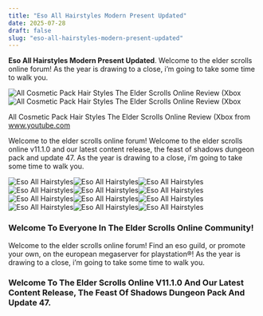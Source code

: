 ```yaml
---
title: "Eso All Hairstyles Modern Present Updated"
date: 2025-07-28
draft: false
slug: "eso-all-hairstyles-modern-present-updated" 
---
```


**Eso All Hairstyles Modern Present Updated**. Welcome to the elder scrolls online forum! As the year is drawing to a close, i’m going to take some time to walk you.

![All Cosmetic Pack Hair Styles The Elder Scrolls Online Review (Xbox](https://i.ytimg.com/vi/Qc4AlhPolHM/maxresdefault.jpg)![All Cosmetic Pack Hair Styles The Elder Scrolls Online Review (Xbox](https://i.ytimg.com/vi/Qc4AlhPolHM/maxresdefault.jpg)

All Cosmetic Pack Hair Styles The Elder Scrolls Online Review (Xbox from www.youtube.com

Welcome to the elder scrolls online forum! Welcome to the elder scrolls online v11.1.0 and our latest content release, the feast of shadows dungeon pack and update 47. As the year is drawing to a close, i’m going to take some time to walk you.

![Eso All Hairstyles ](https://esosslfiles-a.akamaihd.net/ape/uploads/2023/02/38e3abde0b4bd5ae668aa23990143798.jpg " Hair Styles The Elder Scrolls Online")![Eso All Hairstyles ](https://i.ytimg.com/vi/Qc4AlhPolHM/maxresdefault.jpg " All Cosmetic Pack Hair Styles The Elder Scrolls Online Review (Xbox")![Eso All Hairstyles ](https://i.pinimg.com/originals/32/19/e2/3219e2e777873407a71e01d19cccc57a.png " Long Hairstyles — Elder Scrolls Online")![Eso All Hairstyles ](https://i.imgur.com/CZUBr1I.png " Long hairstyles — Elder Scrolls Online")![Eso All Hairstyles ](https://esosslfiles-a.akamaihd.net/cms/2016/07/5d20e31f198b02bdd0b035affd6150cd.jpg " Update 11 Guide ESO Style Parlor The Elder Scrolls Online")![Eso All Hairstyles ](https://i.ytimg.com/vi/uVgY_83BpPI/maxresdefault.jpg " Elder Scrolls Online MORE Character Customization! Tattoos, Different")![Eso All Hairstyles ](https://esosslfiles-a.akamaihd.net/ape/uploads/2021/11/06820944bfbe91c5a5f456e0694e0543.jpg " Hair Styles The Elder Scrolls Online")![Eso All Hairstyles ](https://static1.thegamerimages.com/wordpress/wp-content/uploads/2022/06/ESO-Two-New-Outfit-Styles-In-The-High-Isle-Expansion.jpg " How To Earn All The New Motifs In High Isle In ESO")![Eso All Hairstyles ](https://aiger4.s3.amazonaws.com/esomodelviewer/uploads/common/2022/07/12/aw_crwn_hair_drapinglocks_ivt_11928_1x1-239437f453ba.jpg " List of hairstyles still unavailable to players Page 7 — Elder")![Eso All Hairstyles ](https://esosslfiles-a.akamaihd.net/ape/uploads/2021/11/8385a25b07b8dd60ae054d59a21727d0.jpg " Hair Styles The Elder Scrolls Online")![Eso All Hairstyles ](https://vignette.wikia.nocookie.net/elderscrolls/images/0/03/Imperial_Female_Hair.jpg/revision/latest?cb=20131112061245 " More hair styles — Elder Scrolls Online")![Eso All Hairstyles ](https://esosslfiles-a.akamaihd.net/cms/2016/07/fd9384c2786f4da52418f4520500bd19.jpg " Update 11 Guide ESO Style Parlor The Elder Scrolls Online")

### Welcome To Everyone In The Elder Scrolls Online Community!

Welcome to the elder scrolls online forum! Find an eso guild, or promote your own, on the european megaserver for playstation®! As the year is drawing to a close, i’m going to take some time to walk you.

### Welcome To The Elder Scrolls Online V11.1.0 And Our Latest Content Release, The Feast Of Shadows Dungeon Pack And Update 47.